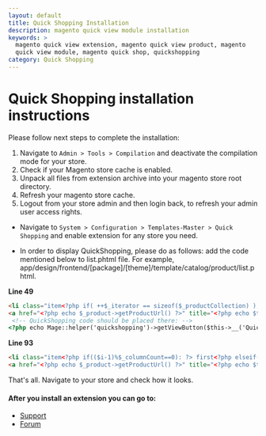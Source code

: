 ```yaml
---
layout: default
title: Quick Shopping Installation
description: magento quick view module installation
keywords: >
  magento quick view extension, magento quick view product, magento
  quick view module, magento quick shop, quickshopping
category: Quick Shopping
---
```


# Quick Shopping installation instructions

Please follow next steps to complete the installation:

1. Navigate to `Admin > Tools > Compilation` and deactivate the compilation
mode for your store.
2. Check if your Magento store cache is enabled.
3. Unpack all files from extension archive into your magento store root directory.
4. Refresh your magento store cache.
5. Logout from your store admin and then login back, to refresh your admin user
access rights.

* Navigate to `System > Configuration > Templates-Master > Quick Shopping` and
enable extension for any store you need.

* In order to display QuickShopping, please do as follows: add the
code mentioned below to list.phtml file. For example, app/design/frontend/[package]/[theme]/template/catalog/product/list.phtml.

**Line 49**

```html
<li class="item<?php if( ++$_iterator == sizeof($_productCollection) ): ?> last<?php endif; ?>">
<a href="<?php echo $_product->getProductUrl() ?>" title="<?php echo $this->htmlEscape($this->getImageLabel($_product, 'small_image')) ?>" class="product-image"><img src="<?php echo $this->helper('catalog/image')->init($_product, 'small_image')->resize(135); ?>" width="135" height="135" alt="<?php echo $this->htmlEscape($this->getImageLabel($_product, 'small_image')) ?>" /></a>
 <!-- QuickShopping code should be placed there: -->
<?php echo Mage::helper('quickshopping')->getViewButton($this->__('Quick View'), $_product, $this->getMode(), null, $_productCollection); ?>
```
**Line 93**

```html
<li class="item<?php if(($i-1)%$_columnCount==0): ?> first<?php elseif($i%$_columnCount==0): ?> last<?php endif; ?>">
<a href="<?php echo $_product->getProductUrl() ?>" title="<?php echo $this->htmlEscape($this->getImageLabel($_product, 'small_image')) ?>" class="product-image"><img src="<?php echo $this->helper('catalog/image')->init($_product, 'small_image')->resize(135); ?>" width="135" height="135" alt="<?php echo $this->htmlEscape($this->getImageLabel($_product, 'small_image')) ?>" /></a>
```
That's all. Navigate to your store and check how it looks.

#### After you install an extension you can go to:

* [Support](https://swissuplabs.com/contacts/)
* [Forum](https://swissuplabs.com/magento-forum/)

